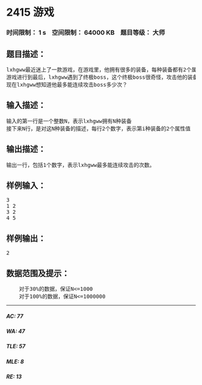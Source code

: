 # 2415 游戏   
### 时间限制： 1 s&nbsp;&nbsp;&nbsp;&nbsp;空间限制： 64000 KB&nbsp;&nbsp;&nbsp;&nbsp;题目等级： 大师  
## 题目描述：  

<pre>
lxhgww最近迷上了一款游戏，在游戏里，他拥有很多的装备，每种装备都有2个属性，这些属性的值用[1,10000]之间的数表示。当他使用某种装备时，他只能使用该装备的某一个属性。并且每种装备最多只能使用一次。
游戏进行到最后，lxhgww遇到了终极boss，这个终极boss很奇怪，攻击他的装备所使用的属性值必须从1开始连续递增地攻击，才能对boss产生伤害。也就是说一开始的时候，lxhgww只能使用某个属性值为1的装备攻击boss，然后只能使用某个属性值为2的装备攻击boss，然后只能使用某个属性值为3的装备攻击boss……以此类推。
现在lxhgww想知道他最多能连续攻击boss多少次？
</pre>
  
  
## 输入描述：  

<pre>
输入的第一行是一个整数N，表示lxhgww拥有N种装备
接下来N行，是对这N种装备的描述，每行2个数字，表示第i种装备的2个属性值
</pre>
  
  
## 输出描述：  

<pre>
输出一行，包括1个数字，表示lxhgww最多能连续攻击的次数。
</pre>
  
  
## 样例输入：  

<pre>
3
1 2
3 2
4 5
</pre>
  
  
## 样例输出：  

<pre>
2
</pre>
  
  
## 数据范围及提示：  

<pre>
    对于30%的数据，保证N<=1000
    对于100%的数据，保证N<=1000000
</pre>
  
  
***  

##### AC: 77  
##### WA: 47  
##### TLE: 57  
##### MLE: 8  
##### RE: 13  
